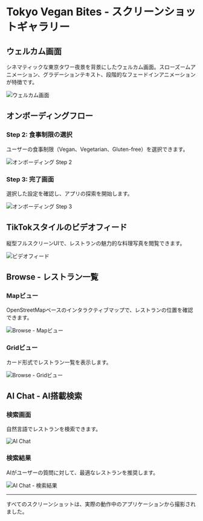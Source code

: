# Tokyo Vegan Bites - スクリーンショットギャラリー

## ウェルカム画面

シネマティックな東京タワー夜景を背景にしたウェルカム画面。スローズームアニメーション、グラデーションテキスト、段階的なフェードインアニメーションが特徴です。

![ウェルカム画面](./screenshots/welcome-screen.webp)

## オンボーディングフロー

### Step 2: 食事制限の選択

ユーザーの食事制限（Vegan、Vegetarian、Gluten-free）を選択できます。

![オンボーディング Step 2](./screenshots/onboarding-step2.webp)

### Step 3: 完了画面

選択した設定を確認し、アプリの探索を開始します。

![オンボーディング Step 3](./screenshots/onboarding-step3.webp)

## TikTokスタイルのビデオフィード

縦型フルスクリーンUIで、レストランの魅力的な料理写真を閲覧できます。

![ビデオフィード](./screenshots/video-feed.webp)

## Browse - レストラン一覧

### Mapビュー

OpenStreetMapベースのインタラクティブマップで、レストランの位置を確認できます。

![Browse - Mapビュー](./screenshots/browse-map.webp)

### Gridビュー

カード形式でレストラン一覧を表示します。

![Browse - Gridビュー](./screenshots/browse-grid.webp)

## AI Chat - AI搭載検索

### 検索画面

自然言語でレストランを検索できます。

![AI Chat](./screenshots/ai-chat.webp)

### 検索結果

AIがユーザーの質問に対して、最適なレストランを推奨します。

![AI Chat - 検索結果](./screenshots/ai-chat-result.webp)

---

すべてのスクリーンショットは、実際の動作中のアプリケーションから撮影されました。

